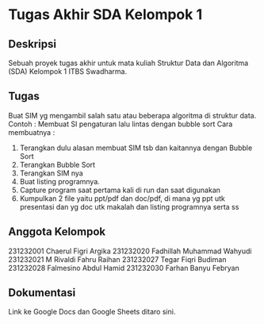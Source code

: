 # Tugas Akhir SDA Kelompok 1

## Deskripsi
Sebuah proyek tugas akhir untuk mata kuliah Struktur Data dan Algoritma (SDA) Kelompok 1
ITBS Swadharma.

## Tugas
Buat SIM yg mengambil salah satu atau beberapa algoritma di struktur data. 
Contoh : Membuat SI pengaturan lalu lintas dengan bubble sort
Cara membuatnya :
1. Terangkan dulu alasan membuat SIM tsb dan kaitannya dengan Bubble Sort
2. Terangkan Bubble Sort
3. Terangkan SIM nya
4. Buat listing programnya.
5. Capture program saat pertama kali di run dan saat digunakan
6. Kumpulkan 2 file yaitu ppt/pdf dan doc/pdf, di mana yg ppt utk presentasi dan yg doc utk makalah dan listing programnya serta ss

## Anggota Kelompok
231232001 Chaerul Figri Argika
231232020 Fadhillah Muhammad Wahyudi
231232021 M Rivaldi Fahru Raihan
231232027 Tegar Fiqri Budiman
231232028 Falmesino Abdul Hamid
231232030 Farhan Banyu Febryan

## Dokumentasi
Link ke Google Docs dan Google Sheets ditaro sini.